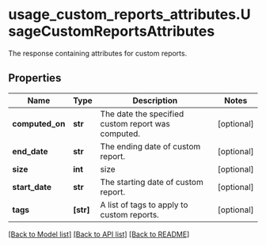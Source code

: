 # usage_custom_reports_attributes.UsageCustomReportsAttributes

The response containing attributes for custom reports.
## Properties
Name | Type | Description | Notes
------------ | ------------- | ------------- | -------------
**computed_on** | **str** | The date the specified custom report was computed. | [optional] 
**end_date** | **str** | The ending date of custom report. | [optional] 
**size** | **int** | size | [optional] 
**start_date** | **str** | The starting date of custom report. | [optional] 
**tags** | **[str]** | A list of tags to apply to custom reports. | [optional] 

[[Back to Model list]](README.md#documentation-for-models) [[Back to API list]](README.md#documentation-for-api-endpoints) [[Back to README]](README.md)


